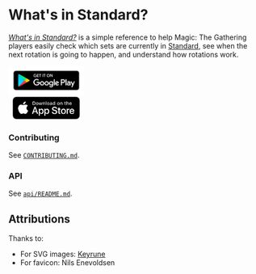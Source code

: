 # What's in Standard?

_[What's in Standard?][website]_ is a simple reference to help Magic: The Gathering
players easily check which sets are currently in [Standard][standard-official], see when
the next rotation is going to happen, and understand how rotations work.

<a
href='https://play.google.com/store/apps/details?id=com.whatsinstandard&utm_source=github&pcampaignid=pcampaignidMKT-Other-global-all-co-prtnr-py-PartBadge-Mar2515-1'><img
alt='Get it on Google Play'
src='./img/googleplay.png'
width="150"/></a>  
&nbsp;&nbsp;<a
href='https://apps.apple.com/ag/app/whats-in-standard/id1575154818'><img alt='Get it
on the App Store' src='./img/appstore.svg' width='134'/></a>

[website]: https://whatsinstandard.com/
[standard-official]: http://magic.wizards.com/en/content/standard-formats-magic-gathering

### Contributing

See [`CONTRIBUTING.md`](./CONTRIBUTING.md).

### API

See [`api/README.md`][api-readme].

[api-readme]: api/README.md

## Attributions

Thanks to:

- For SVG images: [Keyrune][keyrune]
- For favicon: Nils Enevoldsen

[keyrune]: https://github.com/andrewgioia/keyrune
